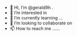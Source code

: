 - 👋 Hi, I’m @gerald9h .
- 👀 I’m interested in 
- 🌱 I’m currently learning ...
- 💞️ I’m looking to collaborate on 
- 📫 How to reach me ......

<!---
gerald9h/gerald9h is a ✨ special ✨ repository because its `README.md` (this file) appears on your GitHub profile.
You can click the Preview link to take a look at your changes.
--->
